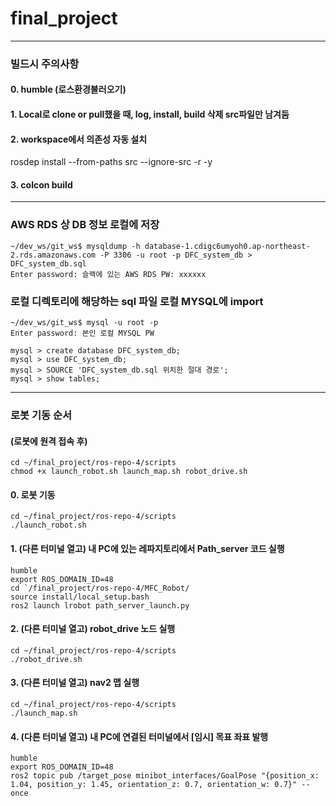# final_project
***
### 빌드시 주의사항
#### 0. humble (로스환경불러오기)
#### 1. Local로 clone or pull했을 때, log, install, build 삭제 src파일만 남겨둠

#### 2. workspace에서 의존성 자동 설치
rosdep install --from-paths src --ignore-src -r -y

#### 3. colcon build
***

### AWS RDS 상 DB 정보 로컬에 저장
```
~/dev_ws/git_ws$ mysqldump -h database-1.cdigc6umyoh0.ap-northeast-2.rds.amazonaws.com -P 3306 -u root -p DFC_system_db > DFC_system_db.sql
Enter password: 슬랙에 있는 AWS RDS PW: xxxxxx
```
### 로컬 디렉토리에 해당하는 sql 파일 로컬 MYSQL에 import
```
~/dev_ws/git_ws$ mysql -u root -p
Enter password: 본인 로컬 MYSQL PW
```
 
```
mysql > create database DFC_system_db;
mysql > use DFC_system_db;
mysql > SOURCE 'DFC_system_db.sql 위치한 절대 경로';
mysql > show tables;
```


***
### 로봇 기동 순서 
#### (로봇에 원격 접속 후)
```
cd ~/final_project/ros-repo-4/scripts
chmod +x launch_robot.sh launch_map.sh robot_drive.sh
```

#### 0. 로봇 기동
```
cd ~/final_project/ros-repo-4/scripts
./launch_robot.sh
```
#### 1. (다른 터미널 열고) 내 PC에 있는 레파지토리에서 Path_server 코드 실행
```
humble
export ROS_DOMAIN_ID=48
cd `/final_project/ros-repo-4/MFC_Robot/
source install/local_setup.bash
ros2 launch lrobot path_server_launch.py
```
#### 2. (다른 터미널 열고) robot_drive 노드 실행
```
cd ~/final_project/ros-repo-4/scripts
./robot_drive.sh
```

#### 3. (다른 터미널 열고) nav2 맵 실행
```
cd ~/final_project/ros-repo-4/scripts
./launch_map.sh
```
#### 4. (다른 터미널 열고) 내 PC에 연결된 터미널에서 [임시] 목표 좌표 발행
```
humble
export ROS_DOMAIN_ID=48
ros2 topic pub /target_pose minibot_interfaces/GoalPose "{position_x: 1.04, position_y: 1.45, orientation_z: 0.7, orientation_w: 0.7}" --once
```
